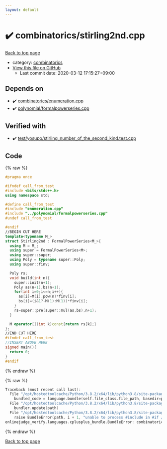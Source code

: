 ```yaml
---
layout: default
---
```


<!-- mathjax config similar to math.stackexchange -->
<script type="text/javascript" async
  src="https://cdnjs.cloudflare.com/ajax/libs/mathjax/2.7.5/MathJax.js?config=TeX-MML-AM_CHTML">
</script>
<script type="text/x-mathjax-config">
  MathJax.Hub.Config({
    TeX: { equationNumbers: { autoNumber: "AMS" }},
    tex2jax: {
      inlineMath: [ ['$','$'] ],
      processEscapes: true
    },
    "HTML-CSS": { matchFontHeight: false },
    displayAlign: "left",
    displayIndent: "2em"
  });
</script>

<script type="text/javascript" src="https://cdnjs.cloudflare.com/ajax/libs/jquery/3.4.1/jquery.min.js"></script>
<script src="https://cdn.jsdelivr.net/npm/jquery-balloon-js@1.1.2/jquery.balloon.min.js" integrity="sha256-ZEYs9VrgAeNuPvs15E39OsyOJaIkXEEt10fzxJ20+2I=" crossorigin="anonymous"></script>
<script type="text/javascript" src="../../assets/js/copy-button.js"></script>
<link rel="stylesheet" href="../../assets/css/copy-button.css" />


# :heavy_check_mark: combinatorics/stirling2nd.cpp

<a href="../../index.html">Back to top page</a>

* category: <a href="../../index.html#ac1ed416572b96a9f5d69740d174ef3d">combinatorics</a>
* <a href="{{ site.github.repository_url }}/blob/master/combinatorics/stirling2nd.cpp">View this file on GitHub</a>
    - Last commit date: 2020-03-12 17:15:27+09:00




## Depends on

* :heavy_check_mark: <a href="enumeration.cpp.html">combinatorics/enumeration.cpp</a>
* :heavy_check_mark: <a href="../polynomial/formalpowerseries.cpp.html">polynomial/formalpowerseries.cpp</a>


## Verified with

* :heavy_check_mark: <a href="../../verify/test/yosupo/stirling_number_of_the_second_kind.test.cpp.html">test/yosupo/stirling_number_of_the_second_kind.test.cpp</a>


## Code

<a id="unbundled"></a>
{% raw %}
```cpp
#pragma once

#ifndef call_from_test
#include <bits/stdc++.h>
using namespace std;

#define call_from_test
#include "enumeration.cpp"
#include "../polynomial/formalpowerseries.cpp"
#undef call_from_test

#endif
//BEGIN CUT HERE
template<typename M_>
struct Stirling2nd : FormalPowerSeries<M_>{
  using M = M_;
  using super = FormalPowerSeries<M>;
  using super::super;
  using Poly = typename super::Poly;
  using super::finv;

  Poly rs;
  void build(int n){
    super::init(n+1);
    Poly as(n+1),bs(n+1);
    for(int i=0;i<=n;i++){
      as[i]=M(i).pow(n)*finv[i];
      bs[i]=(i&1?-M(1):M(1))*finv[i];
    }
    rs=super::pre(super::mul(as,bs),n+1);
  }

  M operator[](int k)const{return rs[k];}
};
//END CUT HERE
#ifndef call_from_test
//INSERT ABOVE HERE
signed main(){
  return 0;
}
#endif

```
{% endraw %}

<a id="bundled"></a>
{% raw %}
```cpp
Traceback (most recent call last):
  File "/opt/hostedtoolcache/Python/3.8.2/x64/lib/python3.8/site-packages/onlinejudge_verify/docs.py", line 340, in write_contents
    bundled_code = language.bundle(self.file_class.file_path, basedir=pathlib.Path.cwd())
  File "/opt/hostedtoolcache/Python/3.8.2/x64/lib/python3.8/site-packages/onlinejudge_verify/languages/cplusplus.py", line 170, in bundle
    bundler.update(path)
  File "/opt/hostedtoolcache/Python/3.8.2/x64/lib/python3.8/site-packages/onlinejudge_verify/languages/cplusplus_bundle.py", line 281, in update
    raise BundleError(path, i + 1, "unable to process #include in #if / #ifdef / #ifndef other than include guards")
onlinejudge_verify.languages.cplusplus_bundle.BundleError: combinatorics/stirling2nd.cpp: line 8: unable to process #include in #if / #ifdef / #ifndef other than include guards

```
{% endraw %}

<a href="../../index.html">Back to top page</a>

